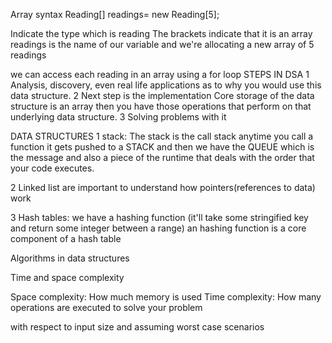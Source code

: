 Array syntax
Reading[] readings= new Reading[5];

Indicate the type which is reading
The brackets indicate that it is an array
readings is the name of our variable
and we're allocating a new array of 5 readings

we can access each reading in an array using a for loop
STEPS IN DSA
1 Analysis, discovery, even real life applications as to why you would use this data structure.
2 Next step is the implementation
Core storage of the data structure is an array then you have those operations that perform on that underlying  data structure.
3 Solving problems with it

DATA STRUCTURES
1 stack: The stack is the call stack anytime you call a function  it gets pushed to a STACK and then we have the QUEUE which is the message and also a piece of the runtime that deals with the order that your code executes.

2 Linked list are important to understand how pointers(references to data) work

3 Hash tables: we have a hashing function (it'll take some stringified key and return some integer between a range) an hashing function is a core component of a hash table


Algorithms in data structures

Time and space complexity

Space complexity: How much memory is used
Time complexity: How many  operations are executed to solve your problem

with respect to input size and assuming worst case scenarios






















